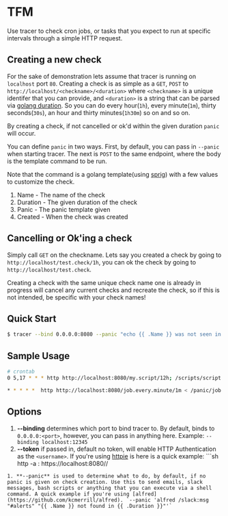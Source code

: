 # TFM

Use tracer to check cron jobs, or tasks that you expect to run at specific intervals through a simple HTTP request.

## Creating a new check

For the sake of demonstration lets assume that tracer is running on `localhost` port `80`. Creating a check is as simple as a `GET`, `POST` to `http://localhost/<checkname>/<duration>` where `<checkname>` is a unique identifer that you can provide, and `<duration>` is a string that can be parsed via [golang duration](https://golang.org/pkg/time/#Duration). So you can do every hour(`1h`), every minute(`1m`), thirty seconds(`30s`), an hour and thirty minutes(`1h30m`) so on and so on.

By creating a check, if not cancelled or ok'd within the given duration `panic` will occur.

You can define `panic` in two ways. First, by default, you can pass in `--panic` when starting tracer. The next is `POST` to the same endpoint, where the body is the template command to be run. 

Note that the command is a golang template(using [sprig](https://github.com/Masterminds/sprig)) with a few values to customize the check.

1. Name - The name of the check
1. Duration - The given duration of the check
1. Panic - The panic template given
1. Created - When the check was created

## Cancelling or Ok'ing a check

Simply call `GET` on the checkname. Lets say you created a check by going to `http://localhost/test.check/1h`, you can ok the check by going to `http://localhost/test.check`.

Creating a check with the same unique check name one is already in progress will cancel any current checks and recreate the check, so if this is not intended, be specific with your check names!

## Quick Start

```sh
$ tracer --bind 0.0.0.0:8080 --panic "echo {{ .Name }} was not seen in the expected duration of {{ .Duration }}"
```

## Sample Usage

```sh
# crontab
0 5,17 * * * http http://localhost:8080/my.script/12h; /scripts/script.sh && http http://localhost:8080/my.script

* * * * *  http http://localhost:8080/job.every.minute/1m < /panic/job.every.minute; /scripts/script.sh && http http://localhost:8080/job.every.minute
```

## Options

1. **--binding** determines which port to bind tracer to. By default, binds to `0.0.0.0:<port>`, however, you can pass in anything here. Example: `--binding localhost:12345`
1. **--token** if passed in, default no token, will enable HTTP Authentication as the `<username>`. If you're using [httpie](https://github.com/jakubroztocil/httpie#basic-auth) is here is a quick example: ```sh
http -a <token>: https://localhost:8080/<checkname>/<duration>
```
1. **--panic** is used to determine what to do, by default, if no panic is given on check creation. Use this to send emails, slack messages, bash scripts or anything that you can execute via a shell command. A quick example if you're using [alfred](https://github.com/kcmerrill/alfred). `--panic 'alfred /slack:msg "#alerts" "{{ .Name }} not found in {{ .Duration }}"'`

